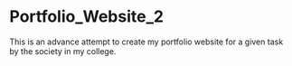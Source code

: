 # Portfolio_Website_2
This is an advance attempt to create my portfolio website for a given task by the society in my college.
